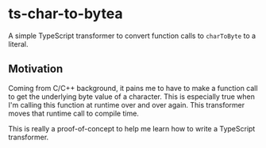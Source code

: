 # ts-char-to-bytea

A simple TypeScript transformer to convert function calls to `charToByte` to a literal.

## Motivation

Coming from C/C++ background, it pains me to have to make a function call to get the underlying byte value of a character. This is especially true when I'm calling this function at runtime over and over again. This transformer moves that runtime call to compile time.

This is really a proof-of-concept to help me learn how to write a TypeScript transformer.
